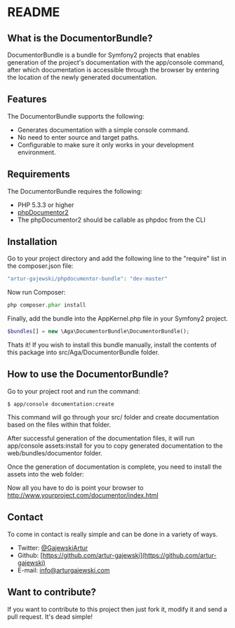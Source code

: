 README
======

What is the DocumentorBundle?
-----------------------------

DocumentorBundle is a bundle for Symfony2 projects that enables generation of the project's documentation with the app/console command, after which documentation is
accessible through the browser by entering the location of the newly generated documentation.


Features
--------

The DocumentorBundle supports the following:

* Generates documentation with a simple console command.
* No need to enter source and target paths.
* Configurable to make sure it only works in your development environment.


Requirements
------------

The DocumentorBundle requires the following:

* PHP 5.3.3 or higher
* [phpDocumentor2](https://github.com/phpDocumentor/phpDocumentor2) 
* The phpDocumentor2 should be callable as phpdoc from the CLI


Installation
------------

Go to your project directory and add the following line to the "require" list in the composer.json file:

```php
"artur-gajewski/phpdocumentor-bundle": "dev-master"
```

Now run Composer:

```php
php composer.phar install
```

Finally, add the bundle into the AppKernel.php file in your Symfony2 project.

```php
$bundles[] = new \Aga\DocumentorBundle\DocumentorBundle();
```

Thats it! If you wish to install this bundle manually, install the contents of this package into src/Aga/DocumentorBundle folder.


How to use the DocumentorBundle?
--------------------------------

Go to your project root and run the command:

    $ app/console documentation:create

This command will go through your src/ folder and create documentation based on the files within that folder.

After successful generation of the documentation files, it will run app/console assets:install for you to copy generated documentation to the web/bundles/documentor folder.

Once the generation of documentation is complete, you need to install the assets into the web folder:

Now all you have to do is point your browser to http://www.yourproject.com/documentor/index.html


Contact
-------

To come in contact is really simple and can be done in a variety of ways.

* Twitter: [@GajewskiArtur](http://twitter.com/GajewskiArtur)
* Github: [https://github.com/artur-gajewski](https://github.com/artur-gajewski)
* E-mail:  [info@arturgajewski.com](mailto:info@arturgajewski.com)


Want to contribute?
-------------------

If you want to contribute to this project then just fork it, modify it and send a pull request. It's dead simple!
